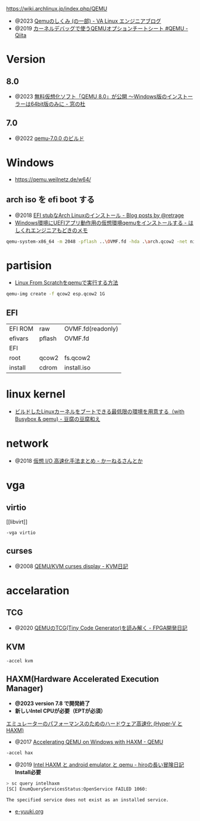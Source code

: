https://wiki.archlinux.jp/index.php/QEMU

- @2023 [Qemuのしくみ (の一部) - VA Linux エンジニアブログ](https://valinux.hatenablog.com/entry/20230112)
- @2019 [カーネルデバッグで使うQEMUオプションチートシート #QEMU - Qiita](https://qiita.com/wataash/items/174b454d4478898a556b)

# Version

## 8.0

- @2023 [無料仮想化ソフト「QEMU 8.0」が公開 ～Windows版のインストーラーは64bit版のみに - 窓の杜](https://forest.watch.impress.co.jp/docs/news/1498675.html)

## 7.0

- @2022 [qemu-7.0.0 のビルド](https://zenn.dev/tetsu_koba/articles/af77c1e196f1a8)

# Windows

- https://qemu.weilnetz.de/w64/

## arch iso を efi boot する

- @2018 [EFI stubなArch Linuxのインストール - Blog posts by @retrage](https://retrage01.hateblo.jp/entry/2018/10/13/002031)
- [Windows環境にUEFIアプリ動作用の仮想環境qemuをインストールする - はしくれエンジニアもどきのメモ](https://cartman0.hatenablog.com/entry/2020/12/21/Windows%E7%92%B0%E5%A2%83%E3%81%ABUEFI%E3%82%A2%E3%83%97%E3%83%AA%E5%8B%95%E4%BD%9C%E7%94%A8%E3%81%AE%E4%BB%AE%E6%83%B3%E7%92%B0%E5%A2%83qemu%E3%82%92%E3%82%A4%E3%83%B3%E3%82%B9%E3%83%88%E3%83%BC)

```sh
qemu-system-x86_64 -m 2048 -pflash ..\OVMF.fd -hda .\arch.qcow2 -net nic,model=e1000 -net user -cdrom .\archlinux-x86_64.iso -boot d
```

# partision

- [Linux From Scratchをqemuで実行する方法](https://zenn.dev/arimax/articles/37e783f3be53a0)

```sh
qemu-img create -f qcow2 esp.qcow2 1G
```

## EFI

|         |        |                   |
| ------- | ------ | ----------------- |
| EFI ROM | raw    | OVMF.fd(readonly) |
| efivars | pflash | OVMF.fd           |
| EFI     |        |                   |
| root    | qcow2  | fs.qcow2          |
| install | cdrom  | install.iso       |

# linux kernel

- [ビルドしたLinuxカーネルをブートできる最低限の環境を用意する（with Busybox & qemu) - 豆腐の豆腐和え](http://nullpo-head.hateblo.jp/entry/2015/04/20/172059)[]()

# network

- @2018 [仮想 I/O 高速化手法まとめ - かーねるさんとか](https://yasukata.hatenablog.com/entry/2018/04/23/054418)

# vga

## virtio

[[libvirt]]

`-vga virtio`

## curses

- @2008 [QEMU/KVM curses display - KVM日記](https://kvm.hatenadiary.org/entry/20080307/1204908376)

# accelaration

## TCG

- @2020 [QEMUのTCG(Tiny Code Generator)を読み解く - FPGA開発日記](https://msyksphinz.hatenablog.com/entry/2020/08/05/040000)

## KVM

`-accel kvm`

## HAXM(Hardware Accelerated Execution Manager)

- **@2023 version 7.8 で開発終了**
- **新しいIntel CPUが必要（EPTが必須）**

[エミュレーターのパフォーマンスのためのハードウェア高速化 (Hyper-V と HAXM)](https://learn.microsoft.com/ja-jp/xamarin/android/get-started/installation/android-emulator/hardware-acceleration?pivots=windows)

- @2017 [Accelerating QEMU on Windows with HAXM - QEMU](https://www.qemu.org/2017/11/22/haxm-usage-windows/)

`-accel hax`

- @2019 [Intel HAXM と android emulator と qemu - hiroの長い冒険日記](https://hiro20180901.hatenablog.com/entry/2019/02/22/070053)
  **Install必要**

```sh
> sc query intelhaxm
[SC] EnumQueryServicesStatus:OpenService FAILED 1060:

The specified service does not exist as an installed service.
```

- [e-yuuki.org](https://e-yuuki.org/netbsd/haxm.html)
